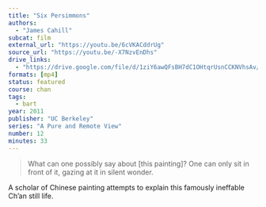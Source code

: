 ```yaml
---
title: "Six Persimmons"
authors:
  - "James Cahill"
subcat: film
external_url: "https://youtu.be/6cVKACddrUg"
source_url: "https://youtu.be/-X7NzvEnDhs"
drive_links:
  - "https://drive.google.com/file/d/1ziY6awQFsBH7dC1OHtqrUsnCCKNVhsAv/view?usp=drivesdk"
formats: [mp4]
status: featured
course: chan
tags:
  - bart
year: 2011
publisher: "UC Berkeley"
series: "A Pure and Remote View"
number: 12
minutes: 33
---
```


> What can one possibly say about [this painting]? One can only sit in front of it, gazing at it in silent wonder.

A scholar of Chinese painting attempts to explain this famously ineffable Ch’an still life.
